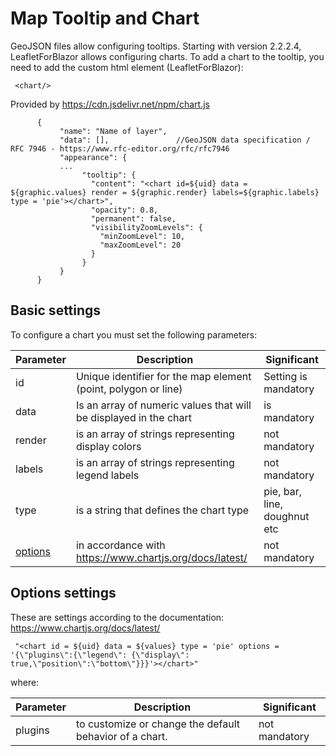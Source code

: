 # Map Tooltip and Chart

GeoJSON files allow configuring tooltips. Starting with version 2.2.2.4, LeafletForBlazor allows configuring charts. To add a chart to the tooltip, you need to add the custom html element (LeafletForBlazor):

     <chart/>

Provided by https://cdn.jsdelivr.net/npm/chart.js
          
          {
               "name": "Name of layer",
               "data": [],               //GeoJSON data specification / RFC 7946 - https://www.rfc-editor.org/rfc/rfc7946
               "appearance": {
               ...
                    "tooltip": {
                      "content": "<chart id=${uid} data = ${graphic.values} render = ${graphic.render} labels=${graphic.labels} type = 'pie'></chart>",
                      "opacity": 0.8,
                      "permanent": false,
                      "visibilityZoomLevels": {
                        "minZoomLevel": 10,
                        "maxZoomLevel": 20
                      }
                    }
               }
          }

## Basic settings

To configure a chart you must set the following parameters:

| Parameter | Description | Significant |
| --- | --- | --- |
| id | Unique identifier for the map element (point, polygon or line) | Setting is mandatory |
| data | Is an array of numeric values ​​that will be displayed in the chart | is mandatory |
| render | is an array of strings representing display colors | not mandatory |
| labels | is an array of strings representing legend labels | not mandatory |
| type | is a string that defines the chart type | pie, bar, line, doughnut etc |
| [options](#options-settings) | in accordance with https://www.chartjs.org/docs/latest/ | not mandatory |

## Options settings

These are settings according to the documentation: https://www.chartjs.org/docs/latest/

     "<chart id = ${uid} data = ${values} type = 'pie' options = '{\"plugins\":{\"legend\": {\"display\": true,\"position\":\"bottom\"}}}'></chart>"

where:

| Parameter | Description | Significant |
| --- | --- | --- |
| plugins | to customize or change the default behavior of a chart. | not mandatory |


